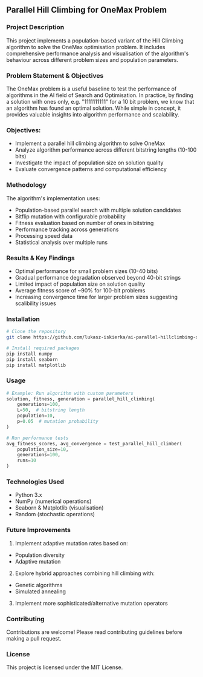 ## Parallel Hill Climbing for OneMax Problem

### Project Description

This project implements a population-based variant of the Hill Climbing algorithm to solve the OneMax optimisation problem. It includes comprehensive performance analysis and visualisation of the algorithm's behaviour across different problem sizes and population parameters.

### Problem Statement & Objectives

The OneMax problem is a useful baseline to test the performance of algorithms in the AI field of Search and Optimisation. In practice, by finding a solution with ones only, e.g. "1111111111" for a 10 bit problem, we know that an algorithm has found an optimal solution. While simple in concept, it provides valuable insights into algorithm performance and scalability.

### Objectives:

* Implement a parallel hill climbing algorithm to solve OneMax
* Analyze algorithm performance across different bitstring lengths (10-100 bits)
* Investigate the impact of population size on solution quality
* Evaluate convergence patterns and computational efficiency

### Methodology

The algorithm's implementation uses:

* Population-based parallel search with multiple solution candidates
* Bitflip mutation with configurable probability
* Fitness evaluation based on number of ones in bitstring
* Performance tracking across generations
* Processing speed data
* Statistical analysis over multiple runs

### Results & Key Findings

* Optimal performance for small problem sizes (10-40 bits)
* Gradual performance degradation observed beyond 40-bit strings
* Limited impact of population size on solution quality
* Average fitness score of ~90% for 100-bit problems
* Increasing convergence time for larger problem sizes suggesting scalibility issues

### Installation

```bash
# Clone the repository
git clone https://github.com/lukasz-iskierka/ai-parallel-hillclimbing-onemax.git

# Install required packages
pip install numpy
pip install seaborn
pip install matplotlib
```

### Usage

```python
# Example: Run algorithm with custom parameters
solution, fitness, generation = parallel_hill_climbing(
    generations=100,
    L=50,  # bitstring length
    population=10,
    p=0.05  # mutation probability
)

# Run performance tests
avg_fitness_scores, avg_convergence = test_parallel_hill_climber(
    population_size=10,
    generations=100,
    runs=10
)
```

### Technologies Used

* Python 3.x
* NumPy (numerical operations)
* Seaborn & Matplotlib (visualisation)
* Random (stochastic operations)

### Future Improvements

1. Implement adaptive mutation rates based on:

* Population diversity
* Adaptive mutation

2. Explore hybrid approaches combining hill climbing with:

* Genetic algorithms
* Simulated annealing

3. Implement more sophisticated/alternative mutation operators

### Contributing

Contributions are welcome! Please read contributing guidelines before making a pull request.

### License

This project is licensed under the MIT License.